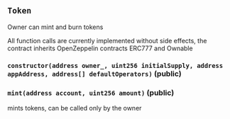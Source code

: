 ## `Token`

Owner can mint and burn tokens


All function calls are currently implemented without side effects, the contract inherits OpenZeppelin contracts ERC777 and Ownable


### `constructor(address owner_, uint256 initialSupply, address appAddress, address[] defaultOperators)` (public)





### `mint(address account, uint256 amount)` (public)



mints tokens, can be called only by the owner



